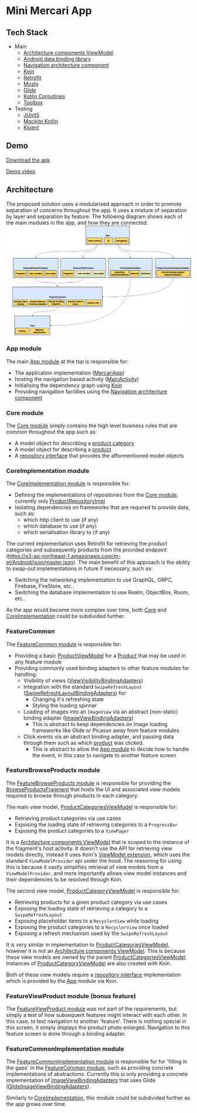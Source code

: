 # Mini Mercari App

## Tech Stack
- Main
  - [Architecture components ViewModel](https://developer.android.com/topic/libraries/architecture/viewmodel)
  - [Android data binding library](https://developer.android.com/topic/libraries/data-binding)
  - [Navigation architecture component](https://developer.android.com/guide/navigation)
  - [Koin](https://insert-koin.io/)
  - [Retrofit](https://square.github.io/retrofit/)
  - [Moshi](https://github.com/square/moshi)
  - [Glide](https://bumptech.github.io/glide/)
  - [Kotlin Coroutines](https://kotlinlang.org/docs/reference/coroutines-overview.html)
  - [Toolbox](https://github.com/Aidanvii7/Toolbox)
- Testing
  - [JUnit5](https://junit.org/junit5/)
  - [Mockito Kotlin](https://github.com/nhaarman/mockito-kotlin)
  - [Kluent](https://github.com/MarkusAmshove/Kluent)

## Demo
[Download the apk](https://drive.google.com/file/d/1Ku1ao3rtsh-CKEBxd7IQuP8Ef3xgDd3B/view?usp=sharing)

[Demo video](https://drive.google.com/file/d/1ulvImdZRU_GLRDvlN7qhqGQxrs9RnYDP/view?usp=sharing)

## Architecture
The proposed solution uses a modularised approach in order to promote separation of concerns throughout the app.
It uses a mixture of separation by layer and separation by feature.
The following diagram shows each of the main modules in the app, and how they are connected:
![](MercariAppArchitecture.png)

### App module
The main [App module](app) at the top is responsible for:
- The application implementation ([MercariApp](app/src/main/java/com/mercariapp/mercari/MercariApp.kt))
- hosting the navigation based activity ([MainActivity](app/src/main/java/com/mercariapp/mercari/presentation/MainActivity.kt))
- Initialising the dependency graph using [Koin](https://insert-koin.io/)
- Providing navigation facilities using the [Navigation architecture component](https://developer.android.com/guide/navigation)

### Core module
The [Core module](Core) simply contains the high level business rules that are common throughout the app such as:
- A model object for describing a [product category](Core/src/main/java/com/mercariapp/core/domain/ProductCategory.kt)
- A model object for describing a [product](Core/src/main/java/com/mercariapp/core/domain/Product.kt)
- A [repository interface](Core/src/main/java/com/mercariapp/core/domain/ProductRepository.kt) that provides the afformentioned model objects

### CoreImplementation module
The [CoreImplementation module](CoreImplementation) is responsible for:
- Defining the implementations of repositories from the [Core module](Core), currently only [ProductRepositoryImpl](CoreImplementation/src/main/java/com/mercariapp/core/implementation/domain/ProductRepositoryImpl.kt)
- Isolating dependencies on frameworks that are required to provide data, such as:
  - which http client to use (if any)
  - which database to use (if any)
  - which serialisation library to (if any)

The current implementation uses Retrofit for retrieving the product categories and subsequently products from the provided endpoint (https://s3-ap-northeast-1.amazonaws.com/m-et/Android/json/master.json). The main benefit of this approach is the ability to swap-out implementations in future if necessary, such as:
- Switching the networking implementation to use GraphQL, GRPC, Firebase, FireStore, etc..
- Switching the database implementation to use Realm, ObjectBox, Room, etc..

As the app would become more complex over time, both [Core](Core) and [CoreImplementation](CoreImplementation) could be subdivided further.

### FeatureCommon
The [FeatureCommon module](FeatureCommon) is responsible for:
- Providing a basic [ProductViewModel](FeatureCommon/src/main/java/com/mercariapp/feature/common/presentation/ProductViewModel.kt) for a [Product](Core/src/main/java/com/mercariapp/core/domain/Product.kt) that may be used in any feature module
- Providing commonly used binding adapters to other feature modules for handling:
  - Visibility of views ([ViewVisibilityBindingAdapters](FeatureCommon/src/main/java/com/mercariapp/feature/common/databinding/ViewVisibilityBindingAdapters.kt))
  - Integration with the standard `SwipeRefreshLayout` ([SwipeRefreshLayoutBindingAdapters](FeatureCommon/src/main/java/com/mercariapp/feature/common/databinding/SwipeRefreshLayoutBindingAdapters.kt)) for:
    - Changing it's refreshing state
    - Styling the loading spinner 
  - Loading of images into an `ImageView` via an abstract (non-static) binding adapter ([ImageViewBindingAdapters](FeatureCommon/src/main/java/com/mercariapp/feature/common/databinding/ImageViewBindingAdapters.kt))
    - This is abstract to keep dependencies on image loading frameworks like Glide or Picasso away from feature modules
  - Click events via an abstract binding adapter, and passing data through them such as which [product](Core/src/main/java/com/mercariapp/core/domain/Product.kt) was clicked.
    - This is abstract to allow the [App module](app) to decide how to handle the event, in this case to navigate to another feature screen
    
### FeatureBrowseProducts module
The [FeatureBrowseProducts module](FeatureBrowseProducts) is responsible for providing the [BrowseProductsFragment](FeatureBrowseProducts/src/main/java/com/mercariapp/feature/browseproducts/presentation/BrowseProductsFragment.kt)
that hosts the UI and associated view models required to browse through products in each category. 

The main view model, [ProductCategoriesViewModel](FeatureBrowseProducts/src/main/java/com/mercariapp/feature/browseproducts/presentation/ProductCategoriesViewModel.kt) is responsible for:
- Retrieving product categories via use cases
- Exposing the loading state of retrieving categories to a `ProgressBar`
- Exposing the product categories to a `ViewPager`

It is a [Architecture components ViewModel](https://developer.android.com/topic/libraries/architecture/viewmodel) that is scoped to the instance of the fragment's host activity. It doesn't use the API for retrieving view models directly, instead it uses Koin's [ViewModel extension](https://insert-koin.io/docs/2.0/getting-started/android-viewmodel), which uses the standard `ViewModelProvider` api under the hood. The reasoning for using this is because it vastly simplifies retrieval of view models from a `ViewModelProvider`, and more importantly allows view model instances and their dependencies to be resolved through Koin. 

The second view model, [ProductCategoryViewModel](FeatureBrowseProducts/src/main/java/com/mercariapp/feature/browseproducts/presentation/ProductCategoryViewModel.kt)
is responsible for:
- Retrieving products for a given product category via use cases
- Exposing the loading state of retrieving a category to a `SwipeRefreshLayout`
- Exposing placeholder items to a `RecyclerView` while loading
- Exposing the product categories to a `RecyclerView` once loaded
- Exposing a refresh mechanism used by the `SwipeRefreshLayout`

It is very similar in implementation to [ProductCategoriesViewModel](FeatureBrowseProducts/src/main/java/com/mercariapp/feature/browseproducts/presentation/ProductCategoriesViewModel.kt), however it is *not* an [Architecture components ViewModel](https://developer.android.com/topic/libraries/architecture/viewmodel). This is because these view models are owned by the parent [ProductCategoriesViewModel](FeatureBrowseProducts/src/main/java/com/mercariapp/feature/browseproducts/presentation/ProductCategoriesViewModel.kt).
Instances of [ProductCategoryViewModel](FeatureBrowseProducts/src/main/java/com/mercariapp/feature/browseproducts/presentation/ProductCategoryViewModel.kt) are also created with Koin.

Both of these view models require a [repository interface](Core/src/main/java/com/mercariapp/core/domain/ProductRepository.kt) implementation which is provided by the [App](app) module via Koin.

### FeatureViewProduct module (bonus feature)
The [FeatureViewProduct module](FeatureViewProduct) was not part of the requirements, but simply a test of how subsequent features might interact with each other. In this case, to test navigation to another 'feature'. There is nothing special in this screen, it simply displays the product photo enlarged. Navigation to this feature screen is done through a binding adapter.

### FeatureCommonImplementation module
The [FeatureCommonImplementation module](FeatureCommonImplementation) is responsible for for 'filling in the gaps' in the [FeatureCommon module](FeatureCommon), such as providing concrete implementations of abstractions. Currently this is only providing a concrete implementation of [ImageViewBindingAdapters](FeatureCommon/src/main/java/com/mercariapp/feature/common/databinding/ImageViewBindingAdapters.kt) that uses Glide ([GlideImageViewBindingAdapters](FeatureCommonImplementation/src/main/java/com/mercariapp/feature/common/implementation/databinding/GlideImageViewBindingAdapters.kt)).

Similarly to [CoreImplementation](CoreImplementation), this module could be subdivided further as the app grows over time.
